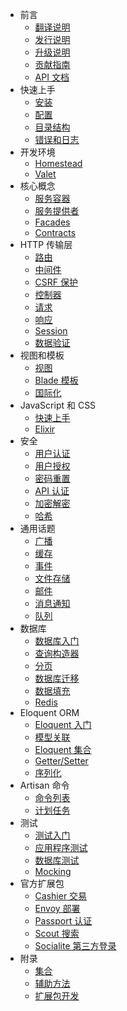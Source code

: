 - 前言
    - [翻译说明](/docs/{{version}}/about)
    - [发行说明](/docs/{{version}}/releases)
    - [升级说明](/docs/{{version}}/upgrade)
    - [贡献指南](/docs/{{version}}/contributions)
    - [API 文档](/api/{{version}})
- 快速上手
    - [安装](/docs/{{version}}/installation)
    - [配置](/docs/{{version}}/configuration)
    - [目录结构](/docs/{{version}}/structure)
    - [错误和日志](/docs/{{version}}/errors)
- 开发环境
    - [Homestead](/docs/{{version}}/homestead)
    - [Valet](/docs/{{version}}/valet)
- 核心概念
    - [服务容器](/docs/{{version}}/container)
    - [服务提供者](/docs/{{version}}/providers)
    - [Facades](/docs/{{version}}/facades)
    - [Contracts](/docs/{{version}}/contracts)
- HTTP 传输层
    - [路由](/docs/{{version}}/routing)
    - [中间件](/docs/{{version}}/middleware)
    - [CSRF 保护](/docs/{{version}}/csrf)
    - [控制器](/docs/{{version}}/controllers)
    - [请求](/docs/{{version}}/requests)
    - [响应](/docs/{{version}}/responses)
    - [Session](/docs/{{version}}/session)
    - [数据验证](/docs/{{version}}/validation)
- 视图和模板
    - [视图](/docs/{{version}}/views)
    - [Blade 模板](/docs/{{version}}/blade)
    - [国际化](/docs/{{version}}/localization)
- JavaScript 和 CSS
    - [快速上手](/docs/{{version}}/frontend)
    - [Elixir](/docs/{{version}}/elixir)
- 安全
    - [用户认证](/docs/{{version}}/authentication)
    - [用户授权](/docs/{{version}}/authorization)
    - [密码重置](/docs/{{version}}/passwords)
    - [API 认证](/docs/{{version}}/passport)
    - [加密解密](/docs/{{version}}/encryption)
    - [哈希](/docs/{{version}}/hashing)
- 通用话题
    - [广播](/docs/{{version}}/broadcasting)
    - [缓存](/docs/{{version}}/cache)
    - [事件](/docs/{{version}}/events)
    - [文件存储](/docs/{{version}}/filesystem)
    - [邮件](/docs/{{version}}/mail)
    - [消息通知](/docs/{{version}}/notifications)
    - [队列](/docs/{{version}}/queues)
- 数据库
    - [数据库入门](/docs/{{version}}/database)
    - [查询构造器](/docs/{{version}}/queries)
    - [分页](/docs/{{version}}/pagination)
    - [数据库迁移](/docs/{{version}}/migrations)
    - [数据填充](/docs/{{version}}/seeding)
    - [Redis](/docs/{{version}}/redis)
- Eloquent ORM
    - [Eloquent 入门](/docs/{{version}}/eloquent)
    - [模型关联](/docs/{{version}}/eloquent-relationships)
    - [Eloquent 集合](/docs/{{version}}/eloquent-collections)
    - [Getter/Setter](/docs/{{version}}/eloquent-mutators)
    - [序列化](/docs/{{version}}/eloquent-serialization)
- Artisan 命令
    - [命令列表](/docs/{{version}}/artisan)
    - [计划任务](/docs/{{version}}/scheduling)
- 测试
    - [测试入门](/docs/{{version}}/testing)
    - [应用程序测试](/docs/{{version}}/application-testing)
    - [数据库测试](/docs/{{version}}/database-testing)
    - [Mocking](/docs/{{version}}/mocking)
- 官方扩展包
    - [Cashier 交易](/docs/{{version}}/billing)
    - [Envoy 部署](/docs/{{version}}/envoy)
    - [Passport 认证](/docs/{{version}}/passport)
    - [Scout 搜索](/docs/{{version}}/scout)
    - [Socialite 第三方登录](https://github.com/laravel/socialite)
- 附录
    - [集合](/docs/{{version}}/collections)
    - [辅助方法](/docs/{{version}}/helpers)
    - [扩展包开发](/docs/{{version}}/packages)

